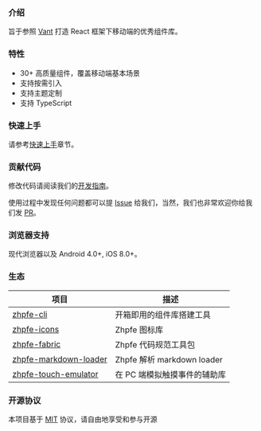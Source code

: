### 介绍

旨于参照 [Vant](https://vant-contrib.gitee.io/vant) 打造 React 框架下移动端的优秀组件库。

### 特性

- 30+ 高质量组件，覆盖移动端基本场景
- 支持按需引入
- 支持主题定制
- 支持 TypeScript

### 快速上手

请参考[快速上手](#/zh-CN/quickstart)章节。

### 贡献代码

修改代码请阅读我们的[开发指南](#/zh-CN/contribution)。

使用过程中发现任何问题都可以提 [Issue](https://github.com/Hyattria/rokku/issues) 给我们，当然，我们也非常欢迎你给我们发 [PR](https://github.com/Hyattria/rokku/pulls)。

### 浏览器支持

现代浏览器以及 Android 4.0+, iOS 8.0+。

### 生态

| 项目 | 描述 |
| --- | --- |
| [zhpfe-cli](https://github.com/Hyattria/rokku/tree/main/packages/rokku-cli) | 开箱即用的组件库搭建工具 |
| [zhpfe-icons](https://github.com/Hyattria/rokku/tree/main/packages/rokku-icons) | Zhpfe 图标库 |
| [zhpfe-fabric](https://github.com/Hyattria/rokku/tree/main/packages/rokku-fabric) | Zhpfe 代码规范工具包 |
| [zhpfe-markdown-loader](https://github.com/Hyattria/rokku/tree/main/packages/rokku-markdown-loader) | Zhpfe 解析 markdown loader |
| [zhpfe-touch-emulator](https://github.com/Hyattria/rokku/tree/main/packages/rokku-touch-emulator) | 在 PC 端模拟触摸事件的辅助库 |

### 开源协议

本项目基于 [MIT](https://zh.wikipedia.org/wiki/MIT%E8%A8%B1%E5%8F%AF%E8%AD%89) 协议，请自由地享受和参与开源
